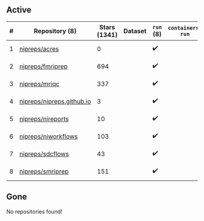 ## Active
| # | Repository (8) | Stars (1341) | Dataset | `run` (8) | `containers-run` | Last Modified |
| --- | --- | --- | --- | --- | --- | --- |
| 1 | [nipreps/acres](https://github.com/nipreps/acres) | 0 |  | :heavy_check_mark: |  | 2025-09-24 13:01:19+00:00 |
| 2 | [nipreps/fmriprep](https://github.com/nipreps/fmriprep) | 694 |  | :heavy_check_mark: |  | 2025-09-26 20:40:51+00:00 |
| 3 | [nipreps/mriqc](https://github.com/nipreps/mriqc) | 337 |  | :heavy_check_mark: |  | 2025-09-08 09:18:54+00:00 |
| 4 | [nipreps/nipreps.github.io](https://github.com/nipreps/nipreps.github.io) | 3 |  | :heavy_check_mark: |  | 2025-09-22 03:04:14+00:00 |
| 5 | [nipreps/nireports](https://github.com/nipreps/nireports) | 10 |  | :heavy_check_mark: |  | 2025-09-30 01:00:28+00:00 |
| 6 | [nipreps/niworkflows](https://github.com/nipreps/niworkflows) | 103 |  | :heavy_check_mark: |  | 2025-09-26 14:16:06+00:00 |
| 7 | [nipreps/sdcflows](https://github.com/nipreps/sdcflows) | 43 |  | :heavy_check_mark: |  | 2025-09-25 21:57:05+00:00 |
| 8 | [nipreps/smriprep](https://github.com/nipreps/smriprep) | 151 |  | :heavy_check_mark: |  | 2025-10-01 20:13:06+00:00 |

## Gone
No repositories found!
